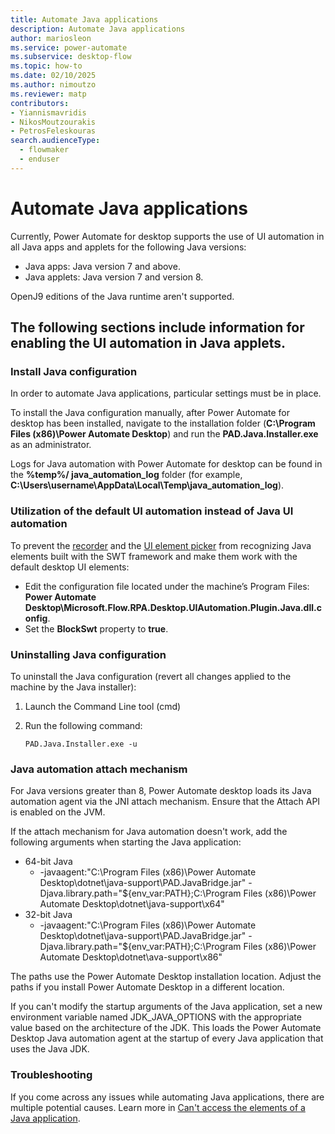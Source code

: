 ```yaml
---
title: Automate Java applications
description: Automate Java applications 
author: mariosleon
ms.service: power-automate
ms.subservice: desktop-flow
ms.topic: how-to
ms.date: 02/10/2025
ms.author: nimoutzo
ms.reviewer: matp
contributors:
- Yiannismavridis
- NikosMoutzourakis
- PetrosFeleskouras
search.audienceType: 
  - flowmaker
  - enduser
---
```

# Automate Java applications

Currently, Power Automate for desktop supports the use of UI automation in all Java apps and applets for the following Java versions:

- Java apps: Java version 7 and above.
- Java applets: Java version 7 and version 8.

OpenJ9 editions of the Java runtime aren't supported.

## The following sections include information for enabling the UI automation in Java applets.

### Install Java configuration

In order to automate Java applications, particular settings must be in place. 

To install the Java configuration manually, after Power Automate for desktop has been installed, navigate to the installation folder (**C:\Program Files (x86)\Power Automate Desktop**) and run the **PAD.Java.Installer.exe** as an administrator. 

Logs for Java automation with Power Automate for desktop can be found in the **%temp%/ java_automation_log** folder (for example, **C:\Users\username\AppData\Local\Temp\java_automation_log**). 

### Utilization of the default UI automation instead of Java UI automation

Το prevent the [recorder](../recording-flow.md) and the [UI element picker](../ui-elements.md) from recognizing Java elements built with the SWT framework and make them work with the default desktop UI elements:

- Edit the configuration file located under the machine’s Program Files: **Power Automate Desktop\Microsoft.Flow.RPA.Desktop.UIAutomation.Plugin.Java.dll.config**.
- Set the **BlockSwt** property to **true**.

### Uninstalling Java configuration

To uninstall the Java configuration (revert all changes applied to the machine by the Java installer): 

1. Launch the Command Line tool (cmd)

1. Run the following command:

    ``` CMD
    PAD.Java.Installer.exe -u 
    ```

### Java automation attach mechanism

For Java versions greater than 8, Power Automate desktop loads its Java automation agent via the JNI attach mechanism. Ensure that the Attach API is enabled on the JVM.

If the attach mechanism for Java automation doesn't work, add the following arguments when starting the Java application:

- 64-bit Java
  - -javaagent:"C:\Program Files (x86)\Power Automate Desktop\dotnet\java-support\PAD.JavaBridge.jar" -Djava.library.path="${env_var:PATH};C:\Program Files (x86)\Power Automate Desktop\dotnet\java-support\x64"
- 32-bit Java
  - -javaagent:"C:\Program Files (x86)\Power Automate Desktop\dotnet\java-support\PAD.JavaBridge.jar" -Djava.library.path="${env_var:PATH};C:\Program Files (x86)\Power Automate Desktop\dotnet\ava-support\x86"

The paths use the Power Automate Desktop installation location. Adjust the paths if you install Power Automate Desktop in a different location.

If you can't modify the startup arguments of the Java application, set a new environment variable named JDK_JAVA_OPTIONS with the appropriate value based on the architecture of the JDK. This loads the Power Automate Desktop Java automation agent at the startup of every Java application that uses the Java JDK.

### Troubleshooting

If you come across any issues while automating Java applications, there are multiple potential causes. Learn more in [Can't access the elements of a Java application](/troubleshoot/power-platform/power-automate/desktop-flows/cannot-access-java-application-elements).
